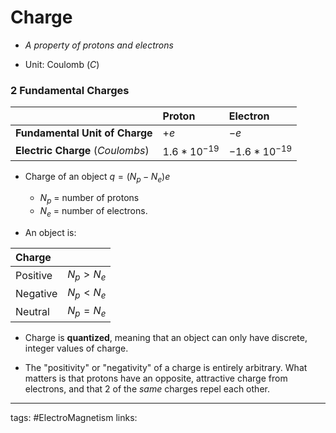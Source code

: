 # Charge
- *A property of protons and electrons*

- Unit: Coulomb ($C$)

### 2 Fundamental Charges
|                                  | **Proton**     | **Electron**    |
|:-------------------------------- |:-------------- |:--------------- |
| **Fundamental Unit of Charge**   | $+e$           | $-e$            |
| **Electric Charge** (*Coulombs*) | $1.6*10^{-19}$ | $-1.6*10^{-19}$ |

- Charge of an object $q = (N_p - N_e)e$
	- $N_p$ = number of protons
	- $N_e$ = number of electrons.

- An object is:

| Charge   |             |
|:-------- |:----------- |
| Positive | $N_p > N_e$ |
| Negative | $N_p < N_e$ |
| Neutral  | $N_p = N_e$ |

- Charge is **quantized**, meaning that an object can only have discrete, integer values of charge.

- The "positivity" or "negativity" of a charge is entirely arbitrary. What matters is that protons have an opposite, attractive charge from electrons, and that 2 of the *same* charges repel each other.

---
tags: #ElectroMagnetism 
links: